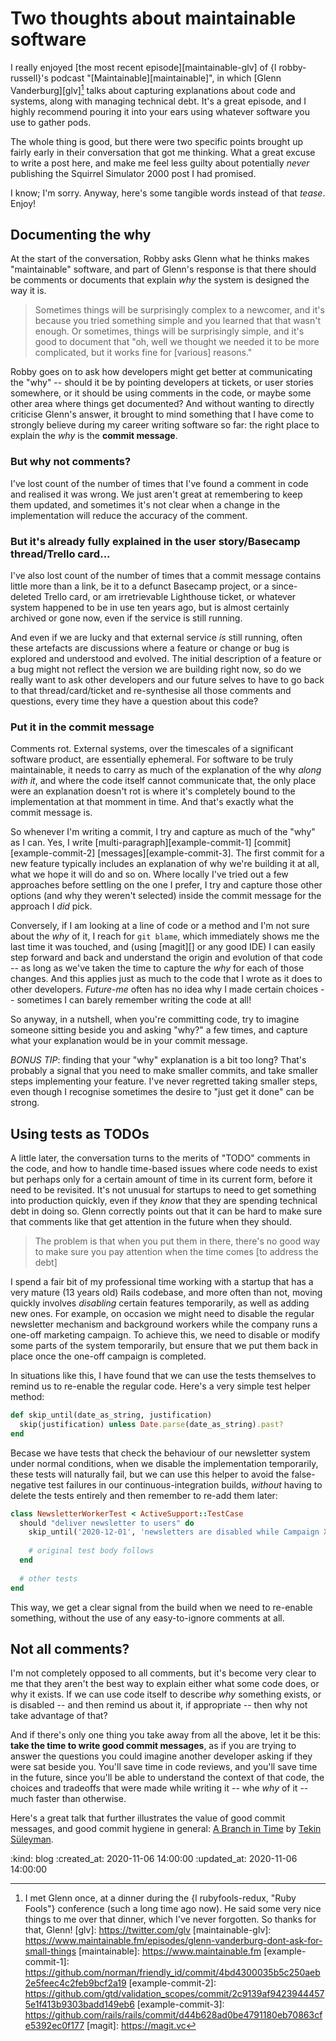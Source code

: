 Two thoughts about maintainable software
======

I really enjoyed [the most recent episode][maintainable-glv] of {l robby-russell}'s podcast "[Maintainable][maintainable]", in which [Glenn Vanderburg][glv][^glenn] talks about capturing explanations about code and systems, along with managing technical debt. It's a great episode, and I highly recommend pouring it into your ears using whatever software you use to gather pods.

The whole thing is good, but there were two specific points brought up fairly early in their conversation that got me thinking. What a great excuse to write a post here, and make me feel less guilty about potentially _never_ publishing the Squirrel Simulator 2000 post I had promised.

I know; I'm sorry. Anyway, here's some tangible words instead of that _tease_. Enjoy!

## Documenting the why

At the start of the conversation, Robby asks Glenn what he thinks makes "maintainable" software, and part of Glenn's response is that there should be comments or documents that explain _why_ the system is designed the way it is.

> Sometimes things will be surprisingly complex to a newcomer, and it's because you tried something simple and you learned that that wasn't enough. Or sometimes, things will be surprisingly simple, and it's good to document that "oh, well we thought we needed it to be more complicated, but it works fine for [various] reasons."

Robby goes on to ask how developers might get better at communicating the "why" -- should it be by pointing developers at tickets, or user stories somewhere, or it should be using comments in the code, or maybe some other area where things get documented? And without wanting to directly criticise Glenn's answer, it brought to mind something that I have come to strongly believe during my career writing software so far: the right place to explain the _why_ is the **commit message**.

### But why not comments?

I've lost count of the number of times that I've found a comment in code and realised it was wrong. We just aren't great at remembering to keep them updated, and sometimes it's not clear when a change in the implementation will reduce the accuracy of the comment.

### But it's already fully explained in the user story/Basecamp thread/Trello card...

I've also lost count of the number of times that a commit message contains little more than a link, be it to a defunct Basecamp project, or a since-deleted Trello card, or am irretrievable Lighthouse ticket, or whatever system happened to be in use ten years ago, but is almost certainly archived or gone now, even if the service is still running.

And even if we are lucky and that external service _is_ still running, often these artefacts are discussions where a feature or change or bug is explored and understood and evolved. The initial description of a feature or a bug might not reflect the version we are building right now, so do we really want to ask other developers and our future selves to have to go back to that thread/card/ticket and re-synthesise all those comments and questions, every time they have a question about this code?

### Put it in the commit message

Comments rot. External systems, over the timescales of a significant software product, are essentially ephemeral. For software to be truly maintainable, it needs to carry as much of the explanation of the why _along with it_, and where the code itself cannot communicate that, the only place were an explanation doesn't rot is where it's completely bound to the implementation at that momment in time. And that's exactly what the commit message is.

So whenever I'm writing a commit, I try and capture as much of the "why" as I can. Yes, I write [multi-paragraph][example-commit-1] [commit][example-commit-2] [messages][example-commit-3]. The first commit for a new feature typically includes an explanation of why we're building it at all, what we hope it will do and so on. Where locally I've tried out a few approaches before settling on the one I prefer, I try and capture those other options (and why they weren't selected) inside the commit message for the approach I _did_ pick.

Conversely, if I am looking at a line of code or a method and I'm not sure about the _why_ of it, I reach for `git blame`, which immediately shows me the last time it was touched, and (using [magit][] or any good IDE) I can easily step forward and back and understand the origin and evolution of that code -- as long as we've taken the time to capture the _why_ for each of those changes. And this applies just as much to the code that I wrote as it does to other developers. _Future-me_ often has no idea why I made certain choices -- sometimes I can barely remember writing the code at all!

So anyway, in a nutshell, when you're committing code, try to imagine someone sitting beside you and asking "why?" a few times, and capture what your explanation would be in your commit message.

_BONUS TIP_: finding that your "why" explanation is a bit too long? That's probably a signal that you need to make smaller commits, and take smaller steps implementing your feature. I've never regretted taking smaller steps, even though I recognise sometimes the desire to "just get it done" can be strong.


## Using tests as TODOs

A little later, the conversation turns to the merits of "TODO" comments in the code, and how to handle time-based issues where code needs to exist but perhaps only for a certain amount of time in its current form, before it need to be revisited. It's not unusual for startups to need to get something into production quickly, even if they _know_ that they are spending technical debt in doing so. Glenn correctly points out that it can be hard to make sure that comments like that get attention in the future when they should.

> The problem is that when you put them in there, there's no good way to make sure you pay attention when the time comes [to address the debt]

I spend a fair bit of my professional time working with a startup that has a very mature (13 years old) Rails codebase, and more often than not, moving quickly involves _disabling_ certain features temporarily, as well as adding new ones. For example, on occasion we might need to disable the regular newsletter mechanism and background workers while the company runs a one-off marketing campaign. To achieve this, we need to disable or modify some parts of the system temporarily, but ensure that we put them back in place once the one-off campaign is completed.

In situations like this, I have found that we can use the tests themselves to remind us to re-enable the regular code. Here's a very simple test helper method:

~~~ ruby
def skip_until(date_as_string, justification)
  skip(justification) unless Date.parse(date_as_string).past?
end
~~~

Becase we have tests that check the behaviour of our newsletter system under normal conditions, when we disable the implementation temporarily, these tests will naturally fail, but we can use this helper to avoid the false-negative test failures in our continuous-integration builds, _without_ having to delete the tests entirely and then remember to re-add them later:

~~~ ruby
class NewsletterWorkerTest < ActiveSupport::TestCase
  should "deliver newsletter to users" do
    skip_until('2020-12-01', 'newsletters are disabled while Campaign X runs')
    
    # original test body follows
  end
  
  # other tests 
end
~~~

This way, we get a clear signal from the build when we need to re-enable something, without the use of any easy-to-ignore comments at all.


## Not all comments?

I'm not completely opposed to all comments, but it's become very clear to me that they aren't the best way to explain either what some code does, or why it exists. If we can use code itself to describe _why_ something exists, or is disabled -- and then remind us about it, if appropriate -- then why not take advantage of that? 

And if there's only one thing you take away from all the above, let it be this: **take the time to write good commit messages**, as if you are trying to answer the questions you could imagine another developer asking if they were sat beside you. You'll save time in code reviews, and you'll save time in the future, since you'll be able to understand the context of that code, the choices and tradeoffs that were made while writing it -- whe _why_ of it -- much faster than otherwise.

Here's a great talk that further illustrates the value of good commit messages, and good commit hygiene in general: [A Branch in Time](https://tekin.co.uk/2019/02/a-talk-about-revision-histories) by [Tekin Süleyman](https://tekin.co.uk).

[^glenn]: I met Glenn once, at a dinner during the {l rubyfools-redux, "Ruby Fools"} conference (such a long time ago now). He said some very nice things to me over that dinner, which I've never forgotten. So thanks for that, Glenn!
[glv]: https://twitter.com/glv
[maintainable-glv]: https://www.maintainable.fm/episodes/glenn-vanderburg-dont-ask-for-small-things
[maintainable]: https://www.maintainable.fm
[example-commit-1]: https://github.com/norman/friendly_id/commit/4bd4300035b5c250aeb2e5feec4c2feb9bcf2a19
[example-commit-2]: https://github.com/gtd/validation_scopes/commit/2c9139af94239444575e1f413b9303badd149eb6
[example-commit-3]: https://github.com/rails/rails/commit/d44b628ad0be4791180eb70863cfe5392ec0f177
[magit]: https://magit.vc


:kind: blog
:created_at: 2020-11-06 14:00:00
:updated_at: 2020-11-06 14:00:00
